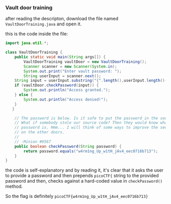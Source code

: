 ### Vault door training

after reading the descripton, download the file named `VaultDoorTraining.java` and open it.

this is the code inside the file:


```java
import java.util.*;

class VaultDoorTraining {
    public static void main(String args[]) {
        VaultDoorTraining vaultDoor = new VaultDoorTraining();
        Scanner scanner = new Scanner(System.in); 
        System.out.print("Enter vault password: ");
        String userInput = scanner.next();
	String input = userInput.substring("{".length(),userInput.length()-1);
	if (vaultDoor.checkPassword(input)) {
	    System.out.println("Access granted.");
	} else {
	    System.out.println("Access denied!");
	}
   }

    // The password is below. Is it safe to put the password in the source code?
    // What if somebody stole our source code? Then they would know what our
    // password is. Hmm... I will think of some ways to improve the security
    // on the other doors.
    //
    // -Minion #9567
    public boolean checkPassword(String password) {
        return password.equals("w4rm1ng_Up_w1tH_jAv4_eec0716b713");
    }
}
```

the code is self-explanatory and by reading it, it's clear that it asks the user to provide a password and then prepends `picoCTF{` string to the provided password and then, checks against a hard-coded value in `checkPassword()` method.

So the flag is definitely `picoCTF{w4rm1ng_Up_w1tH_jAv4_eec0716b713}`